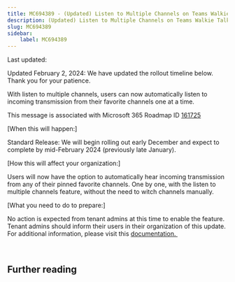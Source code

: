 ```yaml
---
title: MC694389 - (Updated) Listen to Multiple Channels on Teams Walkie Talkie
description: (Updated) Listen to Multiple Channels on Teams Walkie Talkie
slug: MC694389
sidebar:
    label: MC694389
---
```



Last updated: 

<p style="">Updated February 2, 2024: We have updated the rollout timeline below. Thank you for your patience.</p><p style="">With listen to multiple channels, users can now automatically listen to incoming transmission from their favorite channels one at a time.&nbsp;</p>
<p>This message is associated with Microsoft 365 Roadmap ID <a href="https://www.microsoft.com/microsoft-365/roadmap?filters=&amp;searchterms=161725" target="_blank">161725</a></p>
<p>[When this will happen:]</p><p>Standard Release: We will begin rolling out early December and expect to complete by mid-February 2024 (previously late January).</p>

<p>[How this will affect your organization:]<br></p>

<p>Users will now have the option to automatically hear incoming transmission from any of their pinned favorite channels. One by one, with the listen to multiple channels feature, without the need to witch channels manually.&nbsp;&nbsp;</p>
<p>[What you need to do to prepare:]</p>
<p>No action is expected from tenant admins at this time to enable the feature. Tenant admins should inform their users in their organization of this update. For additional information, please visit this <a href="https://support.microsoft.com/office/get-started-with-teams-walkie-talkie-25bdc3d5-bbb2-41b7-89bf-650fae0c8e0c" target="_blank">documentation.&nbsp;</a></p>

<p><br></p>

## Further reading

